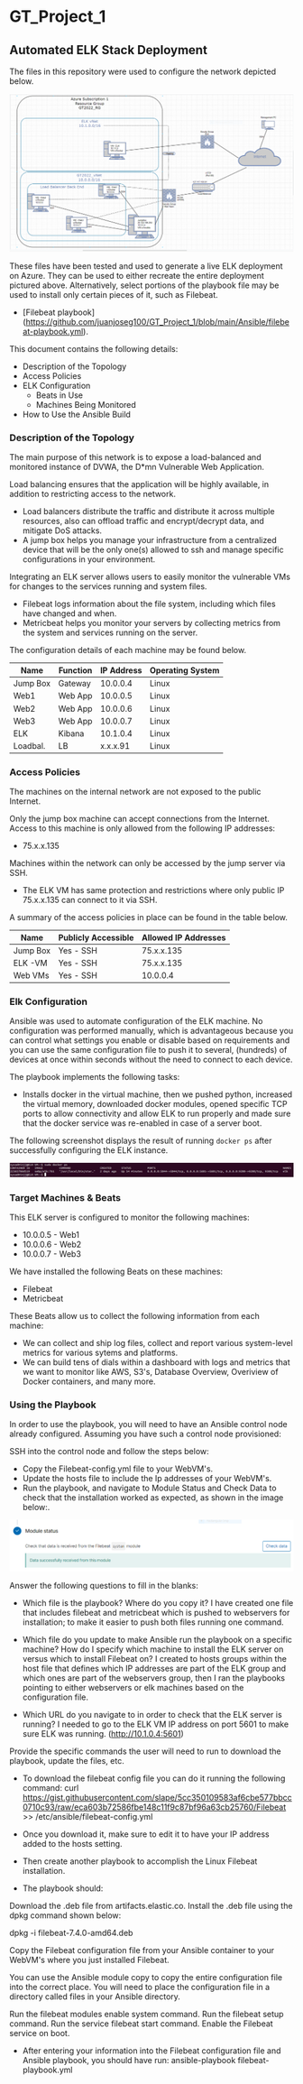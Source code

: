 # GT_Project_1
## Automated ELK Stack Deployment

The files in this repository were used to configure the network depicted below.

![TODO: Update the path with the name of your screenshot of docker ps output](Images/Network_Diagram.png)


These files have been tested and used to generate a live ELK deployment on Azure. They can be used to either recreate the entire deployment pictured above. Alternatively, select portions of the playbook file may be used to install only certain pieces of it, such as Filebeat.

  - [Filebeat playbook] (https://github.com/juanjoseg100/GT_Project_1/blob/main/Ansible/filebeat-playbook.yml).

This document contains the following details:
- Description of the Topology
- Access Policies
- ELK Configuration
  - Beats in Use
  - Machines Being Monitored
- How to Use the Ansible Build


### Description of the Topology

The main purpose of this network is to expose a load-balanced and monitored instance of DVWA, the D*mn Vulnerable Web Application.

Load balancing ensures that the application will be highly available, in addition to restricting access to the network.
- Load balancers distribute the traffic and distribute it across multiple resources, also can offload traffic and encrypt/decrypt data, and mitigate DoS attacks.
- A jump box helps you manage your infrastructure from a centralized device that will be the only one(s) allowed to ssh and manage specific configurations in your environment.

Integrating an ELK server allows users to easily monitor the vulnerable VMs for changes to the services running and system files.
- Filebeat logs information about the file system, including which files have changed and when.
- Metricbeat helps you monitor your servers by collecting metrics from the system and services running on the server.

The configuration details of each machine may be found below.

| Name     | Function | IP Address | Operating System |
|----------|----------|------------|------------------|
| Jump Box | Gateway  | 10.0.0.4   | Linux            |
| Web1     | Web App  | 10.0.0.5   | Linux            |
| Web2     | Web App  | 10.0.0.6   | Linux            |
| Web3     | Web App  | 10.0.0.7   | Linux            |
| ELK      | Kibana   | 10.1.0.4   | Linux            |
| Loadbal. | LB       | x.x.x.91   | Linux            |

### Access Policies

The machines on the internal network are not exposed to the public Internet. 

Only the jump box machine can accept connections from the Internet. Access to this machine is only allowed from the following IP addresses:
- 75.x.x.135

Machines within the network can only be accessed by the jump server via SSH.
- The ELK VM has same protection and restrictions where only public IP 75.x.x.135 can connect to it via SSH.

A summary of the access policies in place can be found in the table below.

| Name     | Publicly Accessible | Allowed IP Addresses |
|----------|---------------------|----------------------|
| Jump Box | Yes - SSH           | 75.x.x.135           |
| ELK -VM  | Yes - SSH           | 75.x.x.135           |
| Web VMs  | Yes - SSH           | 10.0.0.4             |

### Elk Configuration

Ansible was used to automate configuration of the ELK machine. No configuration was performed manually, which is advantageous because you can control what settings you
enable or disable based on requirements and you can use the same configuration file to push it to several, (hundreds) of devices at once within seconds without the
need to connect to each device.

The playbook implements the following tasks:
- Installs docker in the virtual machine, then we pushed python, increased the virtual memory, downloaded docker modules, opened specific TCP ports to allow 
  connectivity and allow ELK to run properly and made sure that the docker service was re-enabled in case of a server boot.

The following screenshot displays the result of running `docker ps` after successfully configuring the ELK instance.

![TODO: Update the path with the name of your screenshot of docker ps output](Images/docker_ps_output.png)

### Target Machines & Beats
This ELK server is configured to monitor the following machines:
- 10.0.0.5 - Web1
- 10.0.0.6 - Web2
- 10.0.0.7 - Web3

We have installed the following Beats on these machines:
- Filebeat
- Metricbeat

These Beats allow us to collect the following information from each machine:
- We can collect and ship log files, collect and report various system-level metrics for various sytems and platforms.
- We can build tens of dials within a dashboard with logs and metrics that we want to monitor like AWS, S3's, Database Overview, Overiview of Docker containers, and many more.

### Using the Playbook
In order to use the playbook, you will need to have an Ansible control node already configured. Assuming you have such a control node provisioned: 

SSH into the control node and follow the steps below:
- Copy the Filebeat-config.yml file to your WebVM's.
- Update the hosts file to include the Ip addresses of your WebVM's.
- Run the playbook, and navigate to Module Status and Check Data to check that the installation worked as expected, as shown in the image below:.

![TODO: Update the path with the name of your screenshot of docker ps output](Images/elk_receiving_logs.png)

Answer the following questions to fill in the blanks:
- Which file is the playbook? Where do you copy it? 
I have created one file that includes filebeat and metricbeat which is pushed to webservers for installation; to make it easier to push both files running one command.

- Which file do you update to make Ansible run the playbook on a specific machine? How do I specify which machine to install the ELK server on versus which to install Filebeat on?
I created to hosts groups within the host file that defines which IP addresses are part of the ELK group and which ones are part of the webservers group, then I ran the playbooks pointing to either webservers or elk machines based on the configuration file.

- Which URL do you navigate to in order to check that the ELK server is running?
I needed to go to the ELK VM IP address on port 5601 to make sure ELK was running. (http://10.1.0.4:5601)

Provide the specific commands the user will need to run to download the playbook, update the files, etc.
- To download the filebeat config file you can do it running the following command:
curl https://gist.githubusercontent.com/slape/5cc350109583af6cbe577bbcc0710c93/raw/eca603b72586fbe148c11f9c87bf96a63cb25760/Filebeat >> /etc/ansible/filebeat-config.yml

- Once you download it, make sure to edit it to have your IP address added to the hosts setting.
- Then create another playbook to accomplish the Linux Filebeat installation.
- The playbook should:

Download the .deb file from artifacts.elastic.co.
Install the .deb file using the dpkg command shown below:

dpkg -i filebeat-7.4.0-amd64.deb


Copy the Filebeat configuration file from your Ansible container to your WebVM's where you just installed Filebeat.

You can use the Ansible module copy to copy the entire configuration file into the correct place.
You will need to place the configuration file in a directory called files in your Ansible directory.


Run the filebeat modules enable system command.
Run the filebeat setup command.
Run the service filebeat start command.
Enable the Filebeat service on boot.

- After entering your information into the Filebeat configuration file and Ansible playbook, you should have run: ansible-playbook filebeat-playbook.yml

